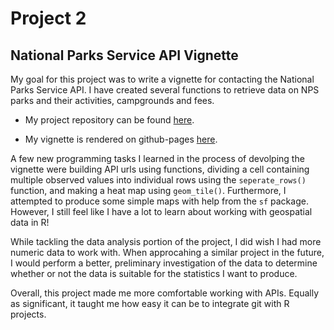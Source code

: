 # Project 2

## National Parks Service API Vignette

My goal for this project was to write a vignette for contacting the National Parks Service API. I have created several functions to retrieve data on NPS parks and their activities, campgrounds and fees.

- My project repository can be found [here](https://github.com/sarahpagan/558-project2).

- My vignette is rendered on github-pages [here](https://sarahpagan.github.io/558-project2/).

A few new programming tasks I learned in the process of devolping the vignette were building API urls using functions, dividing a cell containing multiple observed values into individual rows using the `seperate_rows()` function, and making a heat map using `geom_tile()`. Furthermore, I attempted to produce some simple maps with help from the `sf` package. However, I still feel like I have a lot to learn about working with geospatial data in R!

While tackling the data analysis portion of the project, I did wish I had more numeric data to work with. When approcahing a similar project in the future, I would perform a better, preliminary investigation of the data to determine whether or not the data is suitable for the statistics I want to produce.

Overall, this project made me more comfortable working with APIs. Equally as significant, it taught me how easy it can be to integrate git with R projects.
